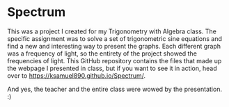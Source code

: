 # Spectrum
This was a project I created for my Trigonometry with Algebra class. The specific assignment was to solve a set of trigonometric sine equations and find a new and interesting way to present the graphs. Each different graph was a frequency of light, so the entirety of the project showed the frequencies of light. This GitHub repository contains the files that made up the webpage I presented in class, but if you want to see it in action, head over to https://ksamuel890.github.io/Spectrum/.

And yes, the teacher and the entire class were wowed by the presentation. :)
